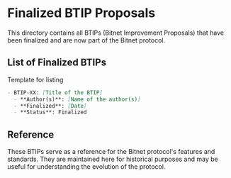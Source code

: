 # Finalized BTIP Proposals

This directory contains all BTIPs (Bitnet Improvement Proposals) that have been finalized and are now part of the Bitnet protocol.

## List of Finalized BTIPs

Template for listing
```md
- BTIP-XX: [Title of the BTIP]
  - **Author(s)**: [Name of the author(s)]
  - **Finalized**: [Date]
  - **Status**: Finalized
```

## Reference
These BTIPs serve as a reference for the Bitnet protocol's features and standards. They are maintained here for historical purposes and may be useful for understanding the evolution of the protocol.
